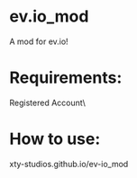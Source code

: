 # ev.io_mod
A mod for ev.io!
# Requirements:
Registered Account\
# How to use:
xty-studios.github.io/ev-io_mod
